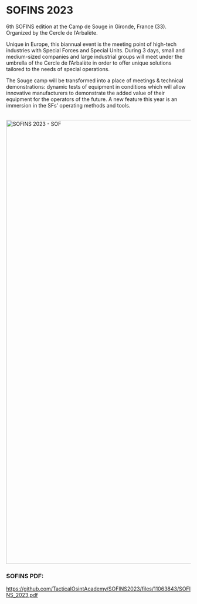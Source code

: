 # SOFINS 2023

6th SOFINS edition at the Camp de Souge in Gironde, France (33). Organized by the Cercle de l’Arbalète.

Unique in Europe, this biannual event is the meeting point of high-tech industries with Special Forces and Special Units. During 3 days, small and medium-sized companies and large industrial groups will meet under the umbrella of the Cercle de l’Arbalète in order to offer unique solutions tailored to the needs of special operations.

The Souge camp will be transformed into a place of meetings & technical demonstrations: dynamic tests of equipment in conditions which will allow innovative manufacturers to demonstrate the added value of their equipment for the operators of the future. A new feature this year is an immersion in the SFs’ operating methods and tools.

<br>

 <img width="1209" alt="SOFINS 2023 - SOF" src="https://user-images.githubusercontent.com/104733166/227571501-96d9c81d-1fe0-4dd2-a674-6d0bf7bf30ce.png">


### SOFINS PDF:<br>
https://github.com/TacticalOsintAcademy/SOFINS2023/files/11063843/SOFINS_2023.pdf
